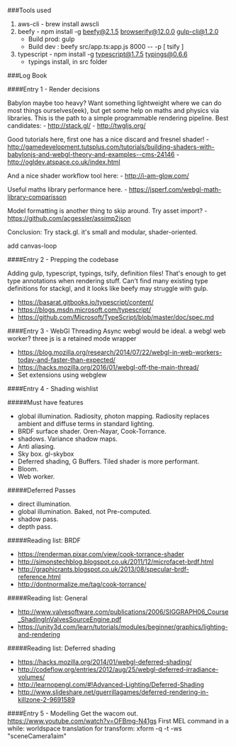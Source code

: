 ###Tools used

1. aws-cli - brew install awscli
2. beefy - npm install -g beefy@2.1.5 browserify@12.0.0 gulp-cli@1.2.0
    - Build prod: gulp
    - Build dev : beefy src/app.ts:app.js 8000 -- -p [ tsify ]
3. typescript - npm install -g typescript@1.7.5 typings@0.6.6
    - typings install, in src folder

###Log Book

####Entry 1 - Render decisions

Babylon maybe too heavy? Want something lightweight where we can do most things ourselves(eek), but get some help on maths and physics via libraries.
This is the path to a simple programmable rendering pipeline. Best candidates:
    - http://stack.gl/
    - http://twgljs.org/

Good tutorials here, first one has a nice discard and fresnel shader!
    - http://gamedevelopment.tutsplus.com/tutorials/building-shaders-with-babylonjs-and-webgl-theory-and-examples--cms-24146 
    - http://ogldev.atspace.co.uk/index.html 

And a nice shader workflow tool here:
    - http://i-am-glow.com/

Useful maths library performance here.
    - https://jsperf.com/webgl-math-library-comparisson

Model formatting is another thing to skip around. Try asset import?
    - https://github.com/acgessler/assimp2json

Conclusion: Try stack.gl. it's small and modular, shader-oriented.

add canvas-loop

####Entry 2 - Prepping the codebase

Adding gulp, typescript, typings, tsify, definition files! That's enough to get type annotations when rendering stuff.
Can't find many existing type definitions for stackgl, and it looks like beefy may struggle with gulp.
- https://basarat.gitbooks.io/typescript/content/
- https://blogs.msdn.microsoft.com/typescript/
- https://github.com/Microsoft/TypeScript/blob/master/doc/spec.md


####Entry 3 - WebGl Threading
Async webgl would be ideal. a webgl web worker? three js is a retained mode wrapper
- https://blog.mozilla.org/research/2014/07/22/webgl-in-web-workers-today-and-faster-than-expected/
- https://hacks.mozilla.org/2016/01/webgl-off-the-main-thread/
- Set extensions using webglew

####Entry 4 - Shading wishlist

#####Must have features
- global illumination. Radiosity, photon mapping. Radiosity replaces ambient and diffuse terms in standard lighting.
- BRDF surface shader. Oren-Nayar, Cook-Torrance.
- shadows. Variance shadow maps.
- Anti aliasing.
- Sky box. gl-skybox
- Deferred shading, G Buffers. Tiled shader is more performant.
- Bloom.
- Web worker.

#####Deferred Passes
- direct illumination.
- global illumination. Baked, not Pre-computed.
- shadow pass.
- depth pass.

#####Reading list: BRDF
- https://renderman.pixar.com/view/cook-torrance-shader
- http://simonstechblog.blogspot.co.uk/2011/12/microfacet-brdf.html
- http://graphicrants.blogspot.co.uk/2013/08/specular-brdf-reference.html
- http://dontnormalize.me/tag/cook-torrance/

#####Reading list: General
- http://www.valvesoftware.com/publications/2006/SIGGRAPH06_Course_ShadingInValvesSourceEngine.pdf
- https://unity3d.com/learn/tutorials/modules/beginner/graphics/lighting-and-rendering

#####Reading list: Deferred shading
- https://hacks.mozilla.org/2014/01/webgl-deferred-shading/
- http://codeflow.org/entries/2012/aug/25/webgl-deferred-irradiance-volumes/
- http://learnopengl.com/#!Advanced-Lighting/Deferred-Shading
- http://www.slideshare.net/guerrillagames/deferred-rendering-in-killzone-2-9691589

####Entry 5 - Modelling
Get the wacom out. https://www.youtube.com/watch?v=OFBmg-N41gs
First MEL command in a while: worldspace translation for transform: xform -q -t -ws "sceneCamera1aim" 

